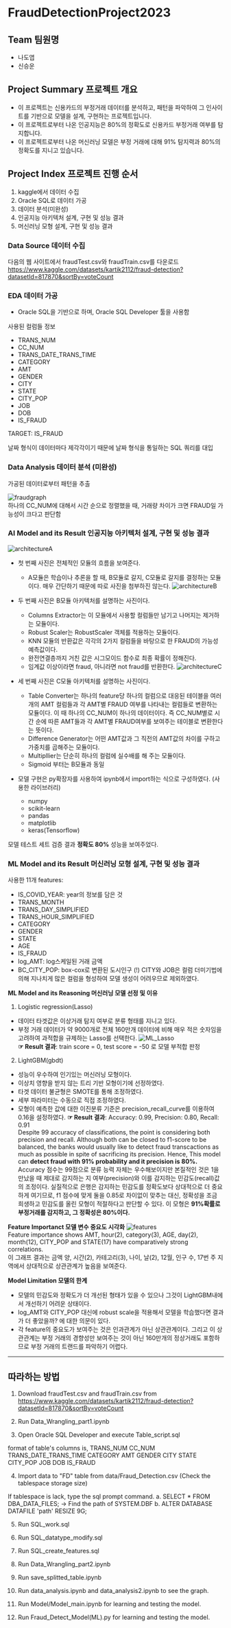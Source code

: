 # FraudDetectionProject2023

## Team 팀원명
* 나도엽
* 신승운
  
## Project Summary 프로젝트 개요
* 이 프로젝트는 신용카드의 부정거래 데이터를 분석하고, 패턴을 파악하여 그 인사이트를 기반으로 모델을 설계, 구현하는 프로젝트입니다.
* 이 프로젝트로부터 나온 인공지능은 80%의 정확도로 신용카드 부정거래 여부를 탐지합니다.
* 이 프로젝트로부터 나온 머신러닝 모델은 부정 거래에 대해 91% 탐지력과 80%의 정확도를 지니고 있습니다.


## Project Index 프로젝트 진행 순서
1. kaggle에서 데이터 수집
2. Oracle SQL로 데이터 가공
3. 데이터 분석(미완성)
4. 인공지능 아키텍처 설계, 구현 및 성능 결과
5. 머신러닝 모형 설계, 구현 및 성능 결과

### Data Source 데이터 수집
다음의 웹 사이트에서 fraudTest.csv와 fraudTrain.csv를 다운로드
https://www.kaggle.com/datasets/kartik2112/fraud-detection?datasetId=817870&sortBy=voteCount

### EDA 데이터 가공
* Oracle SQL을 기반으로 하며, Oracle SQL Developer 툴을 사용함

사용된 컬럼들 정보
* TRANS_NUM
* CC_NUM
* TRANS_DATE_TRANS_TIME
* CATEGORY
* AMT
* GENDER
* CITY
* STATE
* CITY_POP
* JOB
* DOB
* IS_FRAUD

TARGET: IS_FRAUD  
  
날짜 형식이 데이터마다 제각각이기 때문에 날짜 형식을 통일하는 SQL 쿼리를 대입

### Data Analysis 데이터 분석 (미완성)
가공된 데이터로부터 패턴을 추출

![fraudgraph](./img/img01.png)  
하나의 CC_NUM에 대해서 시간 순으로 정렬했을 때, 거래량 차이가 크면 FRAUD일 가능성이 크다고 판단함

### AI Model and its Result 인공지능 아키텍처 설계, 구현 및 성능 결과
![architectureA](./img/img02.png)
* 첫 번째 사진은 전체적인 모듈의 흐름을 보여준다.
	* A모듈은 학습이나 추론을 할 때, B모듈로 갈지, C모듈로 갈지를 결정하는 모듈이다. 매우 간단하기 때문에 따로 사진을 첨부하진 않는다.
![architectureB](./img/img03.png)
* 두 번째 사진은 B모듈 아키텍처를 설명하는 사진이다.
	* Columns Extractor는 이 모듈에서 사용할 컬럼들만 남기고 나머지는 제거하는 모듈이다.
	* Robust Scaler는 RobustScaler 객체를 적용하는 모듈이다.
	* KNN 모듈의 반환값은 각각의 2가지 컬럼들을 바탕으로 한 FRAUD의 가능성 예측값이다.
	* 완전연결층까지 거친 값은 시그모이드 함수로 최종 확률이 정해진다.
	* 임계값 이상이라면 fraud, 아니라면 not fraud를 반환한다.
![architectureC](./img/img04.png)
* 세 번째 사진은 C모듈 아키텍처를 설명하는 사진이다.
	* Table Converter는 하나의 feature당 하나의 컬럼으로 대응된 테이블을 여러 개의 AMT 컬럼들과 각 AMT별 FRAUD 여부를 나타내는 컬럼들로 변환하는 모듈이다. 이 때 하나의 CC_NUM이 하나의 데이터이다. 즉 CC_NUM별로 시간 순에 따른 AMT들과 각 AMT별 FRAUD여부를 보여주는 테이블로 변환한다는 뜻이다.
	* Difference Generator는 어떤 AMT값과 그 직전의 AMT값의 차이를 구하고 가중치를 곱해주는 모듈이다.
	* Multipllier는 단순히 하나의 컬럼에 실수배를 해 주는 모듈이다.
	* Sigmoid 부터는 B모듈과 동일


* 모델 구현은 py확장자를 사용하여 ipynb에서 import하는 식으로 구성하였다. (사용한 라이브러리)
	* numpy
	* scikit-learn
	* pandas
	* matplotlib
	* keras(Tensorflow)
	  
모델 테스트 세트 검증 결과 __정확도 80%__ 성능을 보여주었다.  
  
    

### ML Model and its Result 머신러닝 모형 설계, 구현 및 성능 결과
사용한 11개 features: 
* IS_COVID_YEAR: year의 정보를 담은 것
* TRANS_MONTH
* TRANS_DAY_SIMPLIFIED
* TRANS_HOUR_SIMPLIFIED
* CATEGORY
* GENDER
* STATE
* AGE
* IS_FRAUD
* log_AMT: log스케일된 거래 금액
* BC_CITY_POP: box-cox로 변환된 도시인구
(!) CITY와 JOB은 컬럼 더미기법에 의해 지나치게 많은 컬럼을 형성하여 모델 생성이 어려우므로 제외하였다.  
  
  
__ML Model and its Reasoning 머신러닝 모델 선정 및 이유__  
1. Logistic regression(Lasso) 
* 데이터 타겟값은 이상거래 탐지 여부로 분류 형태를 지니고 있다.
* 부정 거래 데이터가 약 9000개로 전체 160만개 데이터에 비해 매우 적은 숫자임을 고려하여 과적합을 규제하는 Lasso를 선택한다.
![ML_Lasso](./img/Lasso.png)  
__☞ Result 결과__: train score = 0, test score = -50 로 모델 부적합 판정
  
2. LightGBM(gbdt)
* 성능이 우수하여 인기있는 머신러닝 모형이다.
* 이상치 영향을 받지 않는 트리 기반 모형이기에 선정하였다.
* 타겟 데이터 불균형은 SMOTE를 통해 조정하였다.
* 세부 파라미터는 수동으로 직접 조정하였다.
* 모형이 예측한 값에 대한 이진분류 기준은 precision_recall_curve를 이용하여 0.16을 설정하였다.
__☞ Result 결과__: Accuracy: 0.99, Precision: 0.80, Recall: 0.91  
Despite 99 accuracy of classifications, the point is considering both precision and recall. Although both can be closed to f1-score to be balanced, the banks would usually like to detect fraud transcactions as much as possible in spite of sacrificing its precision. Hence, This model can __detect fraud with 91% probability and it precision is 80%.__  
Accuracy 점수는 99점으로 분류 능력 자체는 우수해보이지만 본질적인 것은 1을 만났을 때 제대로 감지하는 지 여부(precision)와 이를 감지하는 민감도(recall)값의 조정이다. 실질적으로 은행은 감지하는 민감도를 정확도보다 상대적으로 더 중요하게 여기므로, f1 점수에 맞게 둘을 0.85로 차이없이 맞추는 대신, 정확성을 조금 희생하고 민감도를 올린 모형이 적절하다고 판단할 수 있다. 이 모형은 __91%확률로 부정거래를 감지하고, 그 정확성은 80%이다.__
  

__Feature Importanct 모델 변수 중요도 시각화__
![features](./img/LightGBM_features.png)  
Feature importance shows AMT, hour(2), category(3), AGE, day(2), month(12), CITY_POP and STATE(17) have comparatively strong correlations.  
이 그래프 결과는 금액 양, 시간(2), 카테고리(3), 나이, 날(2), 12월, 인구 수, 17번 주 지역에서 상대적으로 상관관계가 높음을 보여준다. 
  
  
__Model Limitation 모델의 한계__
* 모델의 민감도와 정확도가 더 개선된 형태가 있을 수 있으나 그것이 LightGBM내에서 개선하기 어려운 상태이다.
* log_AMT와 CITY_POP 대신에 robust scale을 적용해서 모델을 학습했다면 결과가 더 좋았을까? 에 대한 의문이 있다.
* 각 feature의 중요도가 보여주는 것은 인과관계가 아닌 상관관계이다. 그리고 이 상관관계는 부정 거래의 경향성만 보여주는 것이 아닌 160만개의 정상거래도 포함하므로 부정 거래의 트랜드를 파악하기 어렵다.  
  
  
  
-------------------------

## 따라하는 방법

1. Download fraudTest.csv and fraudTrain.csv from https://www.kaggle.com/datasets/kartik2112/fraud-detection?datasetId=817870&sortBy=voteCount

2. Run Data_Wrangling_part1.ipynb 

3. Open Oracle SQL Developer and execute Table_script.sql

format of table's columns is,
TRANS_NUM
CC_NUM
TRANS_DATE_TRANS_TIME
CATEGORY
AMT
GENDER
CITY
STATE
CITY_POP
JOB
DOB
IS_FRAUD

4. Import data to "FD" table from data/Fraud_Detection.csv
(Check the tablespace storage size)

If tablespace is lack, type the sql prompt command.
a. SELECT * FROM DBA_DATA_FILES;
-> Find the path of SYSTEM.DBF
b. ALTER DATABASE DATAFILE 'path' RESIZE 9G;

5. Run SQL_work.sql

6. Run SQL_datatype_modify.sql

7. Run SQL_create_features.sql

8. Run Data_Wrangling_part2.ipynb

9. Run save_splitted_table.ipynb

10. Run data_analysis.ipynb and data_analysis2.ipynb to see the graph.

11. Run Model/Model_main.ipynb for learning and testing the model.

12. Run Fraud_Detect_Model(ML).py for learning and testing the model.